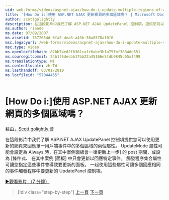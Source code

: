 ```yaml
---
uid: web-forms/videos/aspnet-ajax/how-do-i-update-multiple-regions-of-a-page-with-aspnet-ajax
title: '[How Do i:]使用 ASP.NET AJAX 更新網頁的多個區域嗎？ | Microsoft Docs'
author: scottgolightly
description: 在這段影片中我們了解 ASP.NET AJAX UpdatePanel 控制項，提供您可以使用更新的 Web 網頁的回應中的多個區域的兩個屬性...
ms.author: riande
ms.date: 07/09/2007
ms.assetid: 7572654d-6fa2-4ea3-a43b-56a8578af0f6
msc.legacyurl: /web-forms/videos/aspnet-ajax/how-do-i-update-multiple-regions-of-a-page-with-aspnet-ajax
msc.type: video
ms.openlocfilehash: 87bb74ed2f6301cafc6abe3bfa75fbf3884dd651
ms.sourcegitcommit: 24b1f6decbb17bb22a45166e5fdb0845c65af498
ms.translationtype: MT
ms.contentlocale: zh-TW
ms.lasthandoff: 03/01/2019
ms.locfileid: "57044455"
---
```

<a name="how-do-i-update-multiple-regions-of-a-page-with-aspnet-ajax"></a>[How Do i:]使用 ASP.NET AJAX 更新網頁的多個區域嗎？
====================
藉由[，Scott golightly 會](https://github.com/scottgolightly)

在這段影片中我們了解 ASP.NET AJAX UpdatePanel 控制項提供您可以使用更新的網頁來回應單一用戶端事件中的多個區域的兩個屬性。 UpdateMode 屬性可能會設定為 Always 時，在其中案例面板會一律更新上一步] 的 post 期間，或設為 [條件式、 在其中案例 [面板] 中只會更新以回應特定事件。 觸發程序集合屬性可讓您指定這些事件會導致要更新的面板。 一起使用這些屬性可讓多個回應相同的事件觸發程序中要更新的 UpdatePanel 控制項。

[&#9654;觀看影片 （7 分鐘）](https://channel9.msdn.com/Blogs/ASP-NET-Site-Videos/how-do-i-update-multiple-regions-of-a-page-with-aspnet-ajax)

> [!div class="step-by-step"]
> [上一頁](how-do-i-implement-the-ajax-after-processing-pattern.md)
> [下一頁](how-do-i-choose-between-methods-of-ajax-page-updates.md)
